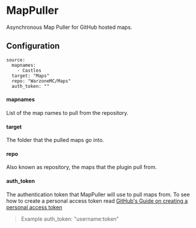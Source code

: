 # MapPuller
Asynchronous Map Puller for GitHub hosted maps.

## Configuration

```
source:
  mapnames:
    - Castles
  target: "Maps"
  repo: "WarzoneMC/Maps"
  auth_token: ""
```
#### mapnames
List of the map names to pull from the repository.

#### target
The folder that the pulled maps go into.

#### repo
Also known as repository, the maps that the plugin pull from.

#### auth_token
The authentication token that MapPuller will use to pull maps from.
To see how to create a personal access token read [GitHub's Guide on creating a personal access token](https://docs.github.com/en/github/authenticating-to-github/creating-a-personal-access-token)
> Example auth_token: "username:token"
